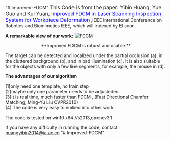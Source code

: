 "# Improved-FDCM" 
<font size=3>This Code is from the paper: 
Yibin Huang, Yue Guo and  Kui Yuan,  </font><font size=3 color=#0000ff>Improved FDCM in Laser Scanning Inspection System for Workpiece Deformation</font>  ,IEEE International Conference on Robotics and Biomimetics IEEE, which will indexed by EI soon.

**A remarkable view of our work:**
![FDCM](E:\VisoStidioprojects\win10Opencv31\MystructlineGige\ForGitHub\00.png)
<center>**Improved FDCM is robust and usable.** </center> 

The target can be detected and localized under the partial occlusion (a), in the cluttered background (b), and in bad illumination (c). It is also suitable for the objects with only a few line segments, for example, the mouse in (d).   

**The advantages of our algorithm**  

(1)only need one template, no train step   
(2)maybe only one parameter needs to be adjusteded.  
(3)It is real time, much faster than [FDCM](https://github.com/mingyuliutw/FastDirectionalChamferMatching)  , (Fast Directional Chamfer Matching,   Ming-Yu Liu CVPR2010)  
(4) The code is very easy to embed into other work

The code is tested on win10 x64,Vs2013,opencv3.1  

If you have any difficulty in running the code, contact  [huangyibin2014@ia.ac.cn](huangyibin2014@ia.ac.cn)
"# Improved-FDCM" 
